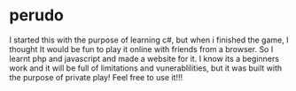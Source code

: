 # perudo
I started this with the purpose of learning c#, but when i finished the game, I thought It would be fun to play it online with friends from a browser. So I learnt php and javascript and made a website for it. I know its a beginners work and it will be full of limitations and vunerablilities, but it was built with the purpose of private play! Feel free to use it!!!
